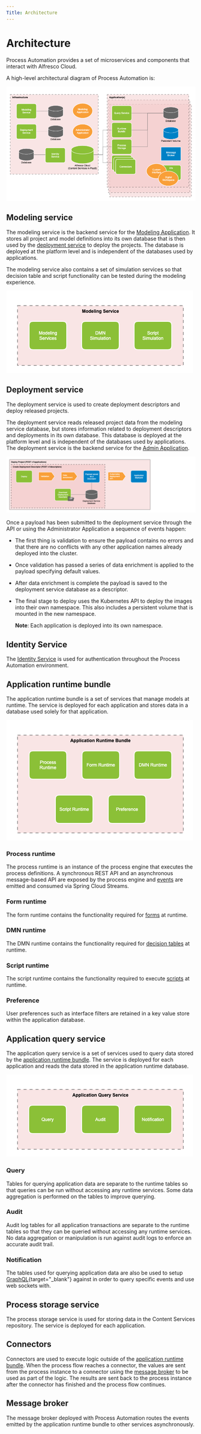 ```yaml
---
Title: Architecture
---
```


# Architecture

Process Automation provides a set of microservices and components that interact with Alfresco Cloud.

A high-level architectural diagram of Process Automation is:

![High level architectural diagram](../images/arch-overview.png)

## Modeling service

The modeling service is the backend service for the [Modeling Application](../model/README.md). It stores all project and model definitions into its own database that is then used by the [deployment service](#deployment-service) to deploy the projects. The database is deployed at the platform level and is independent of the databases used by applications.

The modeling service also contains a set of simulation services so that decision table and script functionality can be tested during the modeling experience.

![Modeling service diagram](../images/arch-modeling.png)

## Deployment service

The deployment service is used to create deployment descriptors and deploy released projects.

The deployment service reads released project data from the modeling service database, but stores information related to deployment descriptors and deployments in its own database. This database is deployed at the platform level and is independent of the databases used by applications. The deployment service is the backend service for the [Admin Application](README.md).

![Deployment service diagram](../images/arch-deployment.png)

Once a payload has been submitted to the deployment service through the API or using the Administrator Application a sequence of events happen:

* The first thing is validation to ensure the payload contains no errors and that there are no conflicts with any other application names already deployed into the cluster.

* Once validation has passed a series of data enrichment is applied to the payload specifying default values.

* After data enrichment is complete the payload is saved to the deployment service database as a descriptor.

* The final stage to deploy uses the Kubernetes API to deploy the images into their own namespace. This also includes a persistent volume that is mounted in the new namespace.

    **Note**: Each application is deployed into its own namespace.

## Identity Service

The [Identity Service](https://docs.alfresco.com/identity/concepts/identity-overview.html) is used for authentication throughout the Process Automation environment.

## Application runtime bundle

The application runtime bundle is a set of services that manage models at runtime. The service is deployed for each application and stores data in a database used solely for that application.

![Application runtime bundle diagram](../images/arch-runtime.png)

### Process runtime

The process runtime is an instance of the process engine that executes the process definitions. A synchronous REST API and an asynchronous message-based API are exposed by the process engine and [events](../model/processes/events.md) are emitted and consumed via Spring Cloud Streams.

### Form runtime

The form runtime contains the functionality required for [forms](../model/forms.md) at runtime.

### DMN runtime

The DMN runtime contains the functionality required for [decision tables](../model/decisions.md) at runtime.

### Script runtime

The script runtime contains the functionality required to execute [scripts](../model/scripts.md) at runtime.

### Preference

User preferences such as interface filters are retained in a key value store within the application database.

## Application query service

The application query service is a set of services used to query data stored by the [application runtime bundle](#application-runtime-bundle). The service is deployed for each application and reads the data stored in the application runtime database.

![Application query service diagram](../images/arch-query.png)

### Query

Tables for querying application data are separate to the runtime tables so that queries can be run without accessing any runtime services. Some data aggregation is performed on the tables to improve querying.

### Audit

Audit log tables for all application transactions are separate to the runtime tables so that they can be queried without accessing any runtime services. No data aggregation or manipulation is run against audit logs to enforce an accurate audit trail.

### Notification

The tables used for querying application data are also be used to setup [GraphQL](https://graphql.org/learn/){target="_blank"} against in order to query specific events and use web sockets with.

## Process storage service

The process storage service is used for storing data in the Content Services repository. The service is deployed for each application.

## Connectors

Connectors are used to execute logic outside of the [application runtime bundle](#application-runtime-bundle). When the process flow reaches a connector, the values are sent from the process instance to a connector using the [message broker](#message-broker) to be used as part of the logic. The results are sent back to the process instance after the connector has finished and the process flow continues.

## Message broker

The message broker deployed with Process Automation routes the events emitted by the application runtime bundle to other services asynchronously.
